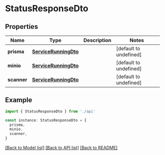 # StatusResponseDto

## Properties

| Name        | Type                                          | Description | Notes                  |
| ----------- | --------------------------------------------- | ----------- | ---------------------- |
| **prisma**  | [**ServiceRunningDto**](ServiceRunningDto.md) |             | [default to undefined] |
| **minio**   | [**ServiceRunningDto**](ServiceRunningDto.md) |             | [default to undefined] |
| **scanner** | [**ServiceRunningDto**](ServiceRunningDto.md) |             | [default to undefined] |

## Example

```typescript
import { StatusResponseDto } from './api'

const instance: StatusResponseDto = {
  prisma,
  minio,
  scanner,
}
```

[[Back to Model list]](../README.md#documentation-for-models) [[Back to API list]](../README.md#documentation-for-api-endpoints) [[Back to README]](../README.md)
